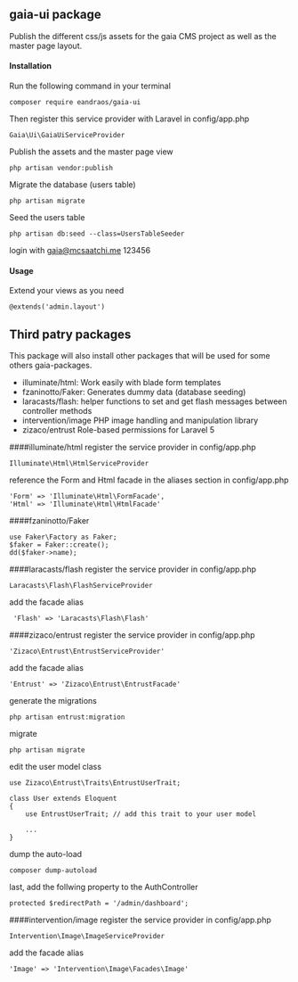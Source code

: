 ## gaia-ui package
Publish the different css/js assets for the gaia CMS project as well as the master page layout.


#### Installation
Run the following command in your terminal 
```
composer require eandraos/gaia-ui
```

Then register this service provider with Laravel in config/app.php
```
Gaia\Ui\GaiaUiServiceProvider
```

Publish the assets and the master page view
```
php artisan vendor:publish
```

Migrate the database (users table)
```
php artisan migrate
```

Seed the users table 
```
php artisan db:seed --class=UsersTableSeeder
```
login with gaia@mcsaatchi.me 123456

#### Usage
Extend your views as you need 
```
@extends('admin.layout')
```


## Third patry packages
This package will also install other packages that will be used for some others gaia-packages.
* illuminate/html:  Work easily with blade form templates
* fzaninotto/Faker: Generates dummy data (database seeding)
* laracasts/flash: helper functions to set and get flash messages between controller methods
* intervention/image PHP image handling and manipulation library
* zizaco/entrust Role-based permissions for Laravel 5


####illuminate/html
register the service provider in config/app.php
```
Illuminate\Html\HtmlServiceProvider
```

reference the Form and Html facade in the aliases section in config/app.php
```
'Form' => 'Illuminate\Html\FormFacade', 
'Html' => 'Illuminate\Html\HtmlFacade'
```

####fzaninotto/Faker
```
use Faker\Factory as Faker;
$faker = Faker::create();
dd($faker->name);
```

####laracasts/flash
register the service provider in config/app.php
```
Laracasts\Flash\FlashServiceProvider
```
add the facade alias
```
 'Flash' => 'Laracasts\Flash\Flash'
``` 


####zizaco/entrust
register the service provider in config/app.php
```
'Zizaco\Entrust\EntrustServiceProvider'
```
add the facade alias
```
'Entrust' => 'Zizaco\Entrust\EntrustFacade'
``` 

generate the migrations
```
php artisan entrust:migration
```
migrate
```
php artisan migrate
```
edit the user model class
```
use Zizaco\Entrust\Traits\EntrustUserTrait;

class User extends Eloquent
{
    use EntrustUserTrait; // add this trait to your user model

    ...
}
```
dump the auto-load 
```
composer dump-autoload
```
last, add the follwing property to the AuthController 
```
protected $redirectPath = '/admin/dashboard';
```

####intervention/image
register the service provider in config/app.php
```
Intervention\Image\ImageServiceProvider
```
add the facade alias
```
'Image' => 'Intervention\Image\Facades\Image'
``` 